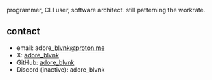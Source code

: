programmer, CLI user, software architect. still patterning the workrate.

## contact

- email: adore\_blvnk@proton.me
- X: [adore\_blvnk](https://x.com/adore_blvnk)
- GitHub: [adore\_blvnk](https://github.com/adoreblvnk)
- Discord (inactive): adore\_blvnk

